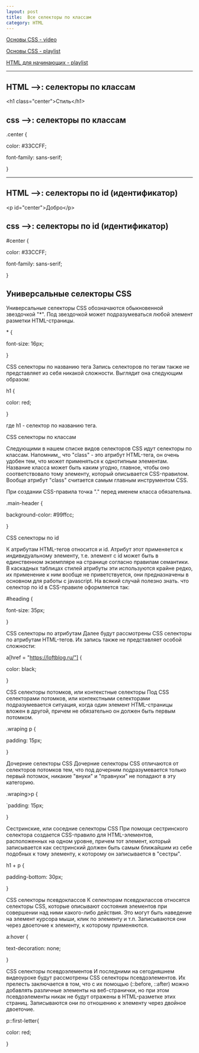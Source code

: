 ```yaml
---
layout: post
title:  Все селекторы по классам
category: HTML
---
```


[Основы CSS - video](https://www.youtube.com/watch?v=C8pO3Rbepgs)

[Основы CSS - playlist](https://www.youtube.com/watch?v=NkmZl1Yy94Q&list=PLY4rE9dstrJzdkXYQXpZA0voVgB_0RJ_q)

[HTML для начинающих - playlist](https://www.youtube.com/watch?v=8mK5aY5YOCc&list=PLY4rE9dstrJyeZlPWoKJr1xKVVnG4w-Hc)

---

## HTML -->: селекторы по классам

\<h1 class="center">Стиль\</h1>  

## css -->: селекторы по классам

.center {

  color: #33CCFF;

  font-family: sans-serif;

}

---

## HTML -->: селекторы по id (идентификатор)

\<p id="center">Добро\</p>

## css -->: селекторы по id (идентификатор)

#center {

  color: #33CCFF;

  font-family: sans-serif;

}

## Универсальные селекторы CSS

Универсальные селекторы CSS обозначаются обыкновенной звездочкой "*". Под звездочкой может подразумеваться любой элемент разметки HTML-страницы.

\* {

font-size: 16px;

}

CSS селекторы по названию тега
Запись селекторов по тегам также не представляет из себя никакой сложности. Выглядит она следующим образом:

h1 {

color: red;

}

где h1 - селектор по названию тега.

CSS селекторы по классам

Следующими в нашем списке видов селекторов CSS идут селекторы по классам. Напомним,, что "class" - это атрибут HTML-тега, он очень удобен тем, что может применяться к однотипным элементам. Название класса может быть каким угодно, главное, чтобы оно соответствовало тому элементу, который описывается CSS-правилом. Вообще атрибут "class" считается самым главным инструментом CSS.

При создании CSS-правила точка "." перед именем класса обязательна.

.main-header {

background-color: #99ffcc;

}

CSS селекторы по id

К атрибутам HTML-тегов относится и id. Атрибут этот применяется к индивидуальному элементу, т.е. элемент с id может быть в единственном экземпляре на странице согласно правилам семантики. В каскадных таблицах стилей атрибуты эти используются крайне редко, их применение к ним вообще не приветствуется, они предназначены в основном для работы с javascript. На всякий случай полезно знать. что селектор по id в CSS-правиле оформляется так:

#heading {

font-size: 35px;

}

CSS селекторы по атрибутам
Далее будут рассмотрены CSS селекторы по атрибутам HTML-тегов. Их запись также не представляет особой сложности:

a[href = "https://loftblog.ru/"] {

color: black;

}

CSS селекторы потомков, или контекстные селекторы
Под CSS селекторами потомков, или контекстными селекторами подразумевается ситуация, когда один элемент HTML-страницы вложен в другой, причем не обязательно он должен быть первым потомком.

.wraping p {

padding: 15px;

}

Дочерние селекторы CSS
Дочерние селекторы CSS отличаются от селекторов потомков тем, что под дочерним подразумевается только первый потомок, никакие "внуки" и "правнуки" не попадают в эту категорию.

.wraping>p {

`padding: 15px;

}

Сестринские, или соседние селекторы CSS
При помощи сестринского селектора создается CSS-правило для HTML-элементов, расположенных на одном уровне, причем тот элемент, который записывается как сестринский должен быть самым ближайшим из себе подобных к тому элементу, к которому он записывается в "сестры".

h1 + p {

padding-bottom: 30px;

}

CSS селекторы псевдоклассов
К селекторам псевдоклассов относятся селекторы CSS, которые описывают состояния элементов при совершении над ними какого-либо действия. Это могут быть наведение на элемент курсора мыши, клик по элементу и т.п. Записываются они через двоеточие к элементу, к которому применяются.

a:hover {

text-decoration: none;

}

CSS селекторы псевдоэлементов
И последними на сегодняшнем видеоуроке будут рассмотрены CSS селекторы псевдоэлементов. Их прелесть заключается в том, что с их помощью (::before, ::after) можно добавлять различные элементы на веб-странички, но при этом псевдоэлементы никак не будут отражены в HTML-разметке этих страниц. Записываются они по отношению к элементу через двойное двоеточие.

p::first-letter{

color: red;

}
